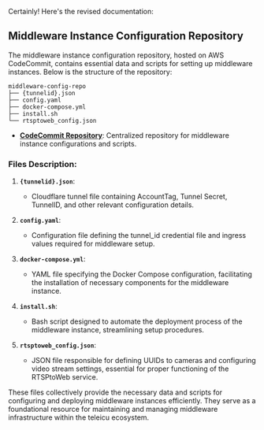 Certainly! Here's the revised documentation:

## Middleware Instance Configuration Repository

The middleware instance configuration repository, hosted on AWS CodeCommit, contains essential data and scripts for setting up middleware instances. Below is the structure of the repository:

```
middleware-config-repo
├── {tunnelid}.json
├── config.yaml
├── docker-compose.yml
├── install.sh
└── rtsptoweb_config.json
```

- **[CodeCommit Repository](https://ap-south-1.console.aws.amazon.com/codesuite/codecommit/repositories/middleware/browse/refs/heads/master?region=ap-south-1)**: Centralized repository for middleware instance configurations and scripts.

### Files Description:

1. **`{tunnelid}.json`**: 
   - Cloudflare tunnel file containing AccountTag, Tunnel Secret, TunnelID, and other relevant configuration details.

2. **`config.yaml`**: 
   - Configuration file defining the tunnel_id credential file and ingress values required for middleware setup.

3. **`docker-compose.yml`**: 
   - YAML file specifying the Docker Compose configuration, facilitating the installation of necessary components for the middleware instance.

4. **`install.sh`**: 
   - Bash script designed to automate the deployment process of the middleware instance, streamlining setup procedures.

5. **`rtsptoweb_config.json`**: 
   - JSON file responsible for defining UUIDs to cameras and configuring video stream settings, essential for proper functioning of the RTSPtoWeb service.

These files collectively provide the necessary data and scripts for configuring and deploying middleware instances efficiently. They serve as a foundational resource for maintaining and managing middleware infrastructure within the teleicu ecosystem.